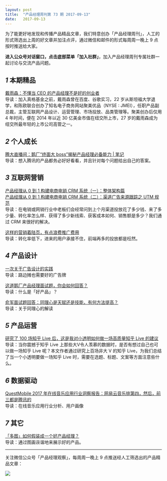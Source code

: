 ```yaml
---
layout: post
title:  "产品经理周刊第 73 期 2017-09-13"
date:   2017-09-13
--- 
```


为了能更好地发现和传播产品精品文章，我们特意创办「产品经理周刊」，人工的形式筛选出上周的好文章并加注点评，通过微信和邮件的形式每周周一晚上 9 点按时推送给大家。     

**进入公众号对话窗口，点击底部菜单「加入社群」**，加入产品经理周刊专属社群一起讨论与交流产品问题。 

## *1* 本期精品  

[戴雨森：不懂当 CEO 的产品经理不是好的创业者](https://mp.weixin.qq.com/s/cAUmPnTTVvooSvJfJzHfhA)   
导读：加入真格基金之前，戴雨森曾在百度、谷歌实习，22 岁从斯坦福大学退学，和陈欧联合创办了知名电子商务网站聚美优品（NYSE : JMEI），任职产品副总裁，主管互联网产品设计、运营管理、市场投放、品类管理等。聚美创办后仅用 4 年时间，便在 2014 年以近 30 亿美金市值在纽交所上市，27 岁的戴雨森成为纽交所最年轻的上市公司高管之一。   

## *2* 个人成长

[腾大直播间：鹅厂“终面大 boss”揭秘产品经理必备能力 | 笔记](https://mp.weixin.qq.com/s/_LeduWjV9RYJbI3BJ7ngNA)   
导读：想入腾讯的产品都务必好好看看，并且针对每个问题给出自己的答案。  

## *3* 互联网营销 

[产品经理从 0 到 1 构建电商电销 CRM 系统（一）：整体架构篇](https://mp.weixin.qq.com/s/xD1vfyQR4EK1husyOh7lGw)     
[产品经理从 0 到 1 构建电商电销 CRM 系统（二）：渠道广告来源跟踪之 UTM 规范](http://mp.weixin.qq.com/s/qYaFinRMPH4wR4FiUdCZTA)    
导读：在电销或网销行业中老板们会经常问到上个月渠道投放花了多少钱、来了多少量、转化率怎么样、获得了多少新线索、获客成本如何、销售额是多少？我们通过 CRM 来很好的解决。    

[这样的营销着陆页，有点浪费推广费用](https://mp.weixin.qq.com/s/hluIFMQo_5Ubjof0GJidkQ)   
导读：转化率低下，进来的用户承接不住，前端再多的投放都是枉然。     

## *4* 产品设计

[一次关于广告设计的实践](https://mp.weixin.qq.com/s/-79C46Xl3yOY7pb3vuiDCA)   
导读：路边摊也需要好的广告牌   

[这道鹅厂产品经理面试题，你会如何回答？](https://mp.weixin.qq.com/s/N-ii95bHHAPCnM0yugpjGQ)   
导读：什么是「好产品」？   

[俞军面试题回答：同理心是天赋还是技能，有何方法提高？](https://mp.weixin.qq.com/s/0xk2UOWQe1wtvE8n3Ds7oQ)   
导读：关于同理心的解读     
      
## *5* 产品运营

[研究了 100 场知乎 Live 后，这是我对小透明如何做一场高质量知乎 Live 的建议](https://mp.weixin.qq.com/s/YStkmO0SnqE_LgyBa3stjQ)    
导读：当你震撼于知乎 Live 上那些大V令人羡慕的数据时，是否有想过自己也可以做一场知乎 Live 呢？本文作者通过研究上百场非大 V 的知乎 Live，为我们总结了当一个小透明要做一场知乎 Live 时，需要在选题、标题、文案等方面注意些什么。

## *6* 数据驱动

[QuestMobile 2017 年在线音乐应用行业洞察报告：网易云音乐排第四，然后，前三都是腾讯的](https://mp.weixin.qq.com/s/fctU8Xjn8yWZ0LcOjwPSYQ)   
导读：在线音乐应用行业分析、用户画像   

## *7* 其它  

[「多图」如何假装成一个好产品经理？](https://mp.weixin.qq.com/s/gl2O_IQSpf00tY209dOGsA)   
导读：通过图画诙谐地来展示好的产品。   
 
---
关注微信公众号「产品经理观察」，每周周一晚上 9 点推送经人工筛选出的产品精品文章：
  
![](http://com-4jplus-temp.qiniudn.com/pmweekly-weixin.jpg)   